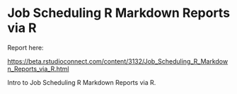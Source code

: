 # Job Scheduling R Markdown Reports via R

Report here:

https://beta.rstudioconnect.com/content/3132/Job_Scheduling_R_Markdown_Reports_via_R.html

Intro to Job Scheduling R Markdown Reports via R.